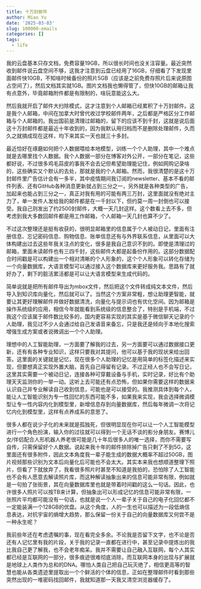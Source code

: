 ```yaml
---
title: 十万封邮件
author: Miao Yu
date: '2025-03-03'
slug: 100000-emails
categories: []
tags:
  - life
---
```

我的云盘基本只存文档，免费容量19GB，所以很长时间也没关注容量。最近突然收到邮件说云盘空间不够，这我才注意到云盘已经用了16GB，仔细看了下发现里面邮件快10GB，不知啥时候备份的照片5GB（应该是之前免费存照片后来说原图占空间了），然后文档其实就1GB。图片文档我也懒得管了，但快10GB的邮箱让我有点意外，毕竟邮箱附件都是有限制的，啥玩意能这么大。

然后我就开启了邮件大扫除模式，这才注意到个人邮箱已经累积了十万封邮件。这是我个人邮箱，中间在加拿大时曾代收过学校邮件两年，之后都是严格区分工作邮箱与个人邮箱的。我出国前是清理过邮箱的，留下的应该不到千封，这就是说后面这十万封邮件都是最近十年收到的，因为我默认用归档而不是删除处理邮件，久而久之就搞成现在这样，均下来其实一天也就三十多封。

最近恰好在琢磨如何把个人数据喂给本地模型，训练一个个人助理，其中一个难点就是去哪里找个人数据。我个人数据一部分在博客对外公开，一部分在笔记，这些都好说，不过很多鸡毛蒜皮的事我不会去记但希望助理能记住，例如网购记录啥的，这些确实又个默认的去处，那就是我的个人邮箱。然而，我很清楚的是这十万封邮件里广告估计会有一多半，其中疫情期间我订阅的newsletter、基本不看的邮件列表、还有GitHub各种消息更新就占到三分之一，另外就是各种类型的广告，加起来也能占到三分之一，真正对我有用的可能有两三万封，这里面就没有绝对主力了，单一发件人发给我的邮件都是在一千封以下，但约莫一周一封倒也可以接受。我自己则发出了约2500封邮件，大概一天几封这样。这个数看上去不多，但考虑到我大多数回邮件都是用工作邮箱，个人邮箱一天几封也算不少了。

不过这次整理还是挺有收获的，很明显邮箱里的信息属于个人被动日记，里面有注册信息、忘记密码信息、购物信息、账单信息还有与外界联系信息，从里面可以大体构建出过去这些年我关注点的变化，很多是我自己意识不到的。即使是清理过的邮箱，里面未读邮件也有三四千封，这些邮件大都是起备份作用的。这部分数据配合时间戳是可以构建出一个相对清晰的个人形象的，这个个人形象可以转化存储为一个向量数据库，大语言模型可以通过接入这个数据库来更好服务我。思路有了就好办了，剩下的脏活累活都是可以让大语言模型来生成代码的。

简单说就是把所有邮件导出为mbox文件，然后把这个文件转成纯文本文件，然后导入到知识库向量化，然后就可以了。当然这个方案非常粗，想让助理更智能，就要让其更好理解邮件并做好数据清洗，向量化与提示词也有优化空间。因为邮箱是操作系统级的应用，相信今年就能看到系统级的信息整合了，特别是手机端，不过我这个应该属于邮件数比较多的，国内更容易实现的其实是基于微信聊天记录的个人助理，我见过不少人会通过给自己发语音来备忘，只是我还是倾向于本地化搜索增强生成方案或者说微调出一个个人助理。

理想中的人工智能助理，一方面要了解我的过去，另一方面要可以通过数据接口更新，还有有各种专业知识，这样只要我对其提问，他可以基于我的现状来给出回答。这里面的关键就是记忆，现在很多个人助理的记忆是用简单的标签化描述来实现，但要想真正实现外置大脑，首先自己得留有记录。不过正经人也不会写日记，这里其实需要一个被动日记，连接各种可穿戴设备与手机，实时记录，好比有个助理天天监测你的一举一动。这听上去可能还有点恐怖，但如果你需要这样的数据来认识自己并专业解读自己收到信息，可能也是可以接受的。我推测具体到每个人，能让人工智能识别为专一性回忆的东西可能不多，如果我来实现，我会选择微调模型让专一性内容内化到模型里，新增信息存到向量数据库，然后每年微调一次将记忆内化到模型里，这样有点养成系的意思了。

很多人都在说少子化的未来就是孤独死，但很明显现在你可以让一个人工智能模型进行一个角色扮演，输入你的过往就可以得到一个无话不谈的影分身朋友。赛博儿女/伴侣配合人形机器人养老很可能是几十年后很多人的唯一选择，而你不需要写自传，只需保留好个人数据。说起来我十年的邮件排除掉广告只剩了不到5G，这里面还有很多附件，因此文本角度我一辈子能生成的数据大概率不超过50GB，图片视频那些识别为文本后向量化后可能也不会太大。其实本来我也想顺道整理下照片，但看了下就放弃了，我看很多照片时甚至不知道是我拍的，恐怕除了人工智能也不会有人愿意去解读照片库，而这种解读抽象出来的信息可能非常有限，例如就是一句拍了张街景，其在向量数据库里也就是带着时间戳的这么一句话。因此，也许很多人照片可以按TB来计算，但抽象出可以形成记忆的信息可能非常有限，一张照片平均都可能没有一句话，也就是说一个人一辈子关于自己的电子化回忆都不一定能装满一个128GB的优盘。从这个角度，人的一生也可以描述为一段低熵信息表达，对抗宇宙的熵增大趋势，那么保留一份关于自己的向量数据库又何尝不是一种永生呢？

我前些年还在考虑遗嘱的事，现在看完全多余。不论我是否留下文字，也不论是否还有人记忆里有我的片段，关于我的记录一直都在进行中，甚至记录中提炼出的我比我自己更了解我，也不会老年痴呆。我并不需要让自己融入互联网，每个人其实都已经是互联网的一部分，很多痕迹很难彻底消除，而互联网本身的出现与扩展就是地球上人类作为总和的DNA。哪怕人类自己把自己玩灭绝了，相信更高等的智慧也能从各类遗迹里提取出一个个鲜活的个体的信息，正如在整理邮件时看到那些突然出现的一堆密码找回邮件，我就知道那一天我又清空浏览器缓存了。
